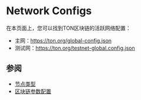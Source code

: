 # Network Configs

在本页面上，您可以找到TON区块链的活跃网络配置：

- 主网：https://ton.org/global-config.json
- 测试网：https://ton.org/testnet-global.config.json

## 参阅

- [节点类型](https://docs.ton.org/participate/nodes/node-types)
- [区块链参数配置](/develop/howto/blockchain-configs)
